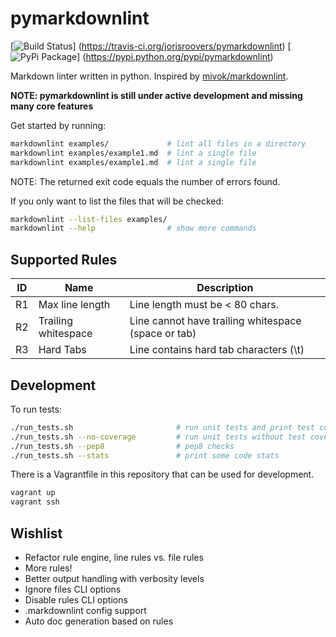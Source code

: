 # pymarkdownlint

[![Build Status](https://travis-ci.org/jorisroovers/pymarkdownlint.svg?branch=master)]
(https://travis-ci.org/jorisroovers/pymarkdownlint)
[![PyPi Package](https://img.shields.io/pypi/v/pymarkdownlint.png)]
(https://pypi.python.org/pypi/pymarkdownlint)

Markdown linter written in python. Inspired by [mivok/markdownlint](https://github.com/mivok/markdownlint).

**NOTE: pymarkdownlint is still under active development and missing many core features** 

Get started by running:
```bash
markdownlint examples/             # lint all files in a directory
markdownlint examples/example1.md  # lint a single file
markdownlint examples/example1.md  # lint a single file
```
NOTE: The returned exit code equals the number of errors found.

If you only want to list the files that will be checked: 
```bash
markdownlint --list-files examples/
markdownlint --help                # show more commands
```

## Supported Rules ##

ID    | Name                | Description
------|---------------------|----------------------------------------------------
R1    | Max line length     | Line length must be &lt; 80 chars.
R2    | Trailing whitespace | Line cannot have trailing whitespace (space or tab)
R3    | Hard Tabs           | Line contains hard tab characters (\t)


## Development ##

To run tests:
```bash
./run_tests.sh                       # run unit tests and print test coverage
./run_tests.sh --no-coverage         # run unit tests without test coverage
./run_tests.sh --pep8                # pep8 checks
./run_tests.sh --stats               # print some code stats
```

There is a Vagrantfile in this repository that can be used for development.
```bash
vagrant up
vagrant ssh
```

## Wishlist ##
- Refactor rule engine, line rules vs. file rules
- More rules!
- Better output handling with verbosity levels
- Ignore files CLI options
- Disable rules CLI options
- .markdownlint config support
- Auto doc generation based on rules
